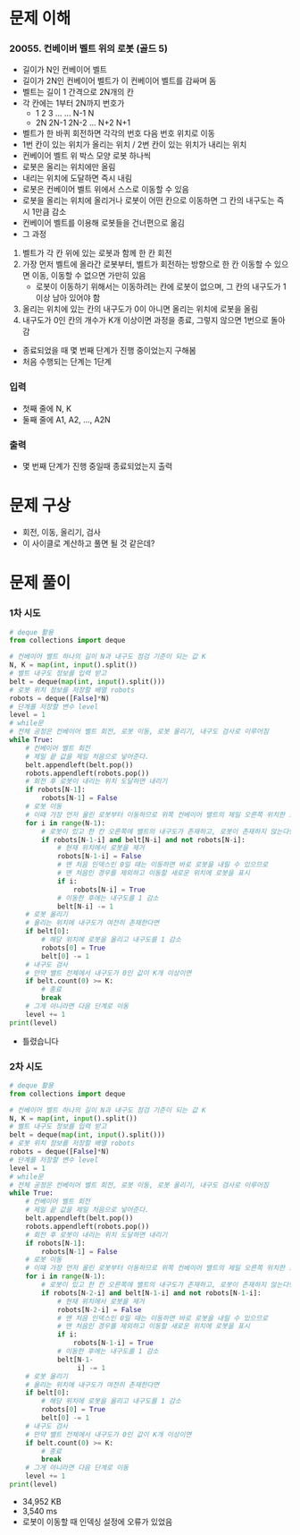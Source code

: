 # 문제 이해
### 20055. 컨베이버 벨트 위의 로봇 (골드 5)
* 길이가 N인 컨베이어 벨트
* 길이가 2N인 컨베이어 벨트가 이 컨베이어 벨트를 감싸며 돔
* 벨트는 길이 1 간격으로 2N개의 칸
* 각 칸에는 1부터 2N까지 번호가
  * 1 2 3 ... ... N-1 N
  * 2N 2N-1 2N-2 ... N+2 N+1
* 벨트가 한 바퀴 회전하면 각각의 번호 다음 번호 위치로 이동
* 1번 칸이 있는 위치가 올리는 위치 / 2번 칸이 있는 위치가 내리는 위치
* 컨베이어 벨트 위 박스 모양 로봇 하나씩
* 로봇은 올리는 위치에만 올림
* 내리는 위치에 도달하면 즉시 내림
* 로봇은 컨베이어 벨트 위에서 스스로 이동할 수 있음
* 로봇을 올리는 위치에 올리거나 로봇이 어떤 칸으로 이동하면 그 칸의 내구도는 즉시 1만큼 감소
* 컨베이어 벨트를 이용해 로봇들을 건너편으로 옮김
* 그 과정
1. 벨트가 각 칸 위에 있는 로봇과 함께 한 칸 회전
2. 가장 먼저 벨트에 올라간 로봇부터, 벨트가 회전하는 방향으로 한 칸 이동할 수 있으면 이동, 이동할 수 없으면 가만히 있음
   * 로봇이 이동하기 위해서는 이동하려는 칸에 로봇이 없으며, 그 칸의 내구도가 1 이상 남아 있어야 함
3. 올리는 위치에 있는 칸의 내구도가 0이 아니면 올리는 위치에 로봇을 올림
4. 내구도가 0인 칸의 개수가 K개 이상이면 과정을 종료, 그렇지 않으면 1번으로 돌아감
* 종료되었을 때 몇 번째 단계가 진행 중이었는지 구해봄
* 처음 수행되는 단계는 1단계
### 입력
* 첫째 줄에 N, K
* 둘째 줄에 A1, A2, ..., A2N
### 출력
* 몇 번째 단계가 진행 중일때 종료되었는지 출력
# 문제 구상
* 회전, 이동, 올리기, 검사
* 이 사이클로 계산하고 풀면 될 것 같은데?
# 문제 풀이
### 1차 시도
```python
# deque 활용
from collections import deque

# 컨베이어 벨트 하나의 길이 N과 내구도 점검 기준이 되는 값 K
N, K = map(int, input().split())
# 벨트 내구도 정보를 입력 받고
belt = deque(map(int, input().split()))
# 로봇 위치 정보를 저장할 배열 robots
robots = deque([False]*N)
# 단계를 저장할 변수 level
level = 1
# while문
# 전체 공정은 컨베이어 벨트 회전, 로봇 이동, 로봇 올리기, 내구도 검사로 이루어짐
while True:
    # 컨베이어 벨트 회전
    # 제일 끝 값을 제일 처음으로 넣어준다.
    belt.appendleft(belt.pop())
    robots.appendleft(robots.pop())
    # 회전 후 로봇이 내리는 위치 도달하면 내리기
    if robots[N-1]:
        robots[N-1] = False
    # 로봇 이동
    # 이때 가장 먼저 올린 로봇부터 이동하므로 위쪽 컨베이어 밸트의 제일 오른쪽 위치한 로봇부터 이동
    for i in range(N-1):
        # 로봇이 있고 한 칸 오른쪽에 밸트의 내구도가 존재하고, 로봇이 존재하지 않는다면
        if robots[N-1-i] and belt[N-i] and not robots[N-i]:
            # 현재 위치에서 로봇을 제거
            robots[N-1-i] = False
            # 맨 처음 인덱스인 0일 때는 이동하면 바로 로봇을 내릴 수 있으므로
            # 맨 처음인 경우를 제외하고 이동할 새로운 위치에 로봇을 표시
            if i:
                robots[N-i] = True
            # 이동한 후에는 내구도를 1 감소
            belt[N-i] -= 1
    # 로봇 올리기
    # 올리는 위치에 내구도가 여전히 존재한다면
    if belt[0]:
        # 해당 위치에 로봇을 올리고 내구도를 1 감소
        robots[0] = True
        belt[0] -= 1
    # 내구도 검사
    # 만약 밸트 전체에서 내구도가 0인 값이 K개 이상이면
    if belt.count(0) >= K:
        # 종료
        break
    # 그게 아니라면 다음 단계로 이동
    level += 1
print(level)
```
* 틀렸습니다
### 2차 시도
```python
# deque 활용
from collections import deque

# 컨베이어 벨트 하나의 길이 N과 내구도 점검 기준이 되는 값 K
N, K = map(int, input().split())
# 벨트 내구도 정보를 입력 받고
belt = deque(map(int, input().split()))
# 로봇 위치 정보를 저장할 배열 robots
robots = deque([False]*N)
# 단계를 저장할 변수 level
level = 1
# while문
# 전체 공정은 컨베이어 벨트 회전, 로봇 이동, 로봇 올리기, 내구도 검사로 이루어짐
while True:
    # 컨베이어 벨트 회전
    # 제일 끝 값을 제일 처음으로 넣어준다.
    belt.appendleft(belt.pop())
    robots.appendleft(robots.pop())
    # 회전 후 로봇이 내리는 위치 도달하면 내리기
    if robots[N-1]:
        robots[N-1] = False
    # 로봇 이동
    # 이때 가장 먼저 올린 로봇부터 이동하므로 위쪽 컨베이어 밸트의 제일 오른쪽 위치한 로봇부터 이동
    for i in range(N-1):
        # 로봇이 있고 한 칸 오른쪽에 밸트의 내구도가 존재하고, 로봇이 존재하지 않는다면
        if robots[N-2-i] and belt[N-1-i] and not robots[N-1-i]:
            # 현재 위치에서 로봇을 제거
            robots[N-2-i] = False
            # 맨 처음 인덱스인 0일 때는 이동하면 바로 로봇을 내릴 수 있으므로
            # 맨 처음인 경우를 제외하고 이동할 새로운 위치에 로봇을 표시
            if i:
                robots[N-1-i] = True
            # 이동한 후에는 내구도를 1 감소
            belt[N-1-
                 i] -= 1
    # 로봇 올리기
    # 올리는 위치에 내구도가 여전히 존재한다면
    if belt[0]:
        # 해당 위치에 로봇을 올리고 내구도를 1 감소
        robots[0] = True
        belt[0] -= 1
    # 내구도 검사
    # 만약 밸트 전체에서 내구도가 0인 값이 K개 이상이면
    if belt.count(0) >= K:
        # 종료
        break
    # 그게 아니라면 다음 단계로 이동
    level += 1
print(level)
```
* 34,952 KB
* 3,540 ms
* 로봇이 이동할 때 인덱싱 설정에 오류가 있었음